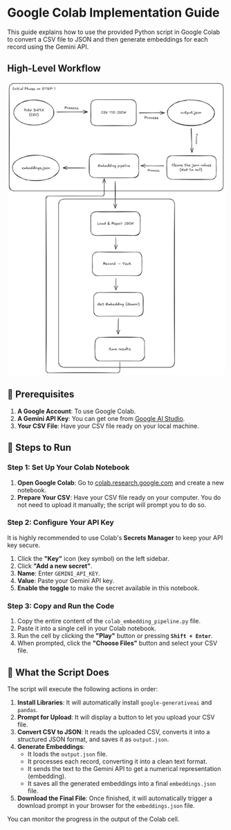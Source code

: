 # Google Colab Implementation Guide

This guide explains how to use the provided Python script in Google Colab to convert a CSV file to JSON and then generate embeddings for each record using the Gemini API.

## High-Level Workflow

![Data Preparation Workflow](../flow2.png)

## 📝 Prerequisites

1.  **A Google Account**: To use Google Colab.
2.  **A Gemini API Key**: You can get one from [Google AI Studio](https://aistudio.google.com/app/apikey).
3.  **Your CSV File**: Have your CSV file ready on your local machine.

## 🚀 Steps to Run

### Step 1: Set Up Your Colab Notebook

1.  **Open Google Colab**: Go to [colab.research.google.com](https://colab.research.google.com) and create a new notebook.
2.  **Prepare Your CSV**: Have your CSV file ready on your computer. You do not need to upload it manually; the script will prompt you to do so.

### Step 2: Configure Your API Key

It is highly recommended to use Colab's **Secrets Manager** to keep your API key secure.

1.  Click the **"Key"** icon (key symbol) on the left sidebar.
2.  Click **"Add a new secret"**.
3.  **Name**: Enter `GEMINI_API_KEY`.
4.  **Value**: Paste your Gemini API key.
5.  **Enable the toggle** to make the secret available in this notebook.

### Step 3: Copy and Run the Code

1.  Copy the entire content of the `colab_embedding_pipeline.py` file.
2.  Paste it into a single cell in your Colab notebook.
3.  Run the cell by clicking the **"Play"** button or pressing **`Shift + Enter`**.
4.  When prompted, click the **"Choose Files"** button and select your CSV file.

## 🔎 What the Script Does

The script will execute the following actions in order:

1.  **Install Libraries**: It will automatically install `google-generativeai` and `pandas`.
2.  **Prompt for Upload**: It will display a button to let you upload your CSV file.
3.  **Convert CSV to JSON**: It reads the uploaded CSV, converts it into a structured JSON format, and saves it as `output.json`.
4.  **Generate Embeddings**:
    *   It loads the `output.json` file.
    *   It processes each record, converting it into a clean text format.
    *   It sends the text to the Gemini API to get a numerical representation (embedding).
    *   It saves all the generated embeddings into a final `embeddings.json` file.
5.  **Download the Final File**: Once finished, it will automatically trigger a download prompt in your browser for the `embeddings.json` file.

You can monitor the progress in the output of the Colab cell.
